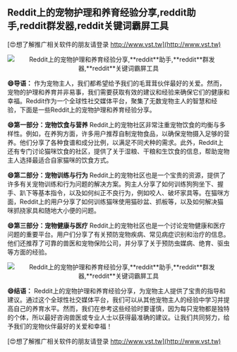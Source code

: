 ## **Reddit上的宠物护理和养育经验分享,**reddit**助手,**reddit**群发器,**reddit**关键词霸屏工具**

[😍想了解推广相关软件的朋友请登录 http://www.vst.tw](http://www.vst.tw)

 <center><img src="https://vst.tw/MP4/tuiguang/png/4.png" alt="Reddit上的宠物护理和养育经验分享,**reddit**助手,**reddit**群发器,**reddit**关键词霸屏工具"></center>

**😄导语：**
作为宠物主人，我们都希望给予我们的毛茸茸伙伴最好的关爱。然而，宠物的护理和养育并非易事，我们需要获取有效的建议和经验来确保它们的健康和幸福。Reddit作为一个全球性社交媒体平台，聚集了无数宠物主人的智慧和经验，下面是一些Reddit上的宠物护理和养育经验分享。

**😄第一部分：宠物饮食与营养**
Reddit上的宠物社区非常注重宠物饮食的均衡与多样性。例如，在养狗方面，许多用户推荐自制宠物食品，以确保宠物摄入足够的营养。他们分享了各种食谱和成分比例，以满足不同犬种的需求。此外，Reddit上还有专门讨论猫咪饮食的社区，提供了关于湿粮、干粮和生饮食的信息，帮助宠物主人选择最适合自家猫咪的饮食方式。

**😄第二部分：宠物训练与行为**
Reddit上的宠物社区也是一个宝贵的资源，提供了许多有关宠物训练和行为问题的解决方案。狗主人分享了如何训练狗狗坐下、握手、趴下等基本指令，以及如何纠正不良行为，例如咬人、破坏家具等。在猫咪方面，Reddit上的用户分享了如何训练猫咪使用猫砂盆、抓板等，以及如何解决猫咪抓挠家具和随地大小便的问题。

**😄第三部分：宠物健康与医疗**
Reddit上的宠物社区也是一个讨论宠物健康和医疗问题的重要平台。用户们分享了有关预防宠物疾病、常见病症识别和治疗的信息。他们还推荐了可靠的兽医和宠物保险公司，并分享了关于预防虫媒病、绝育、驱虫等方面的经验。

 <center><img src="https://vst.tw/MP4/tuiguang/png/7.png" alt="Reddit上的宠物护理和养育经验分享,**reddit**助手,**reddit**群发器,**reddit**关键词霸屏工具"></center>

**😄结语：**
Reddit上的宠物护理和养育经验分享，为宠物主人提供了宝贵的指导和建议。通过这个全球性社交媒体平台，我们可以从其他宠物主人的经验中学习并提高自己的养育水平。然而，我们在参考这些经验时要谨慎，因为每只宠物都是独特的个体，所以最好咨询兽医或专业人士以获得最准确的建议。让我们共同努力，给予我们的宠物伙伴最好的关爱和幸福！

[😍想了解推广相关软件的朋友请登录 http://www.vst.tw](http://www.vst.tw)



